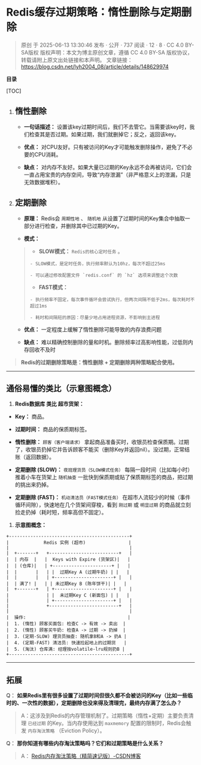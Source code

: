 # Redis缓存过期策略：惰性删除与定期删除

> 原创 于 2025-06-13 13:30:46 发布 · 公开 · 737 阅读 · 12 · 8 · CC 4.0 BY-SA版权 版权声明：本文为博主原创文章，遵循 CC 4.0 BY-SA 版权协议，转载请附上原文出处链接和本声明。
> 文章链接：https://blog.csdn.net/lyh2004_08/article/details/148629974

**目录**

[TOC]

1. ##  **惰性删除** 

   > 

   -  **一句话描述：** 设置该key过期时间后，我们不去管它。当需要该key时，我们检查其是否过期。如果过期，我们就删掉它；反之，返回该key。

   -  **优点：** 对CPU友好。只有被访问的Key才可能触发删除操作，避免了不必要的CPU消耗。

   -  **缺点：** 对内存不友好。如果大量已过期的Key永远不会再被访问，它们会一直占用宝贵的内存空间，导致“内存泄漏”（非严格意义上的泄漏，只是无效数据堆积）。

2. ##  **定期删除** 

   > 

   -  **原理：** Redis会 `周期性地` 、 `随机地` 从设置了过期时间的Key集合中抽取一部分进行检查，并删除其中已过期的Key。

   -  **模式：** 
   > 
   >   -  **SLOW模式：** `Redis的核心定时任务` 。
   > 
   >     - SLOW模式，是定时任务，执行频率默认为10hz，每次不超过25ms
   > 
   >     - 可以通过修改配置文件 `redis.conf` 的 `hz` 选项来调整这个次数
   > 
   >   -  **FAST模式：** 
   > 
   >     - 执行频率不固定，每次事件循环会尝试执行，但两次间隔不低于2ms，每次耗时不超过1ms
   > 
   >     - 耗时和间隔短的原因：尽量少地占用进程资源，不影响到主进程
   > 
   > 

   -  **优点：** 一定程度上缓解了惰性删除可能导致的内存浪费问题

   -  **缺点：** 难以精确控制删除的量和时机。删除频率过高影响性能，过低则内存回收不及时

>  **<span style="background-color:null">Redis的过期删除策略是：惰性删除 + 定期删除两种策略配合使用。</span>** 

---

##  **通俗易懂的类比（示意图概念）** 

1.  **Redis数据库 类比 超市货架：** 

   -  **Key：** 商品。

   -  **过期时间：** 商品的保质期标签。

   -  **惰性删除：** `顾客（客户端请求）` 拿起商品准备买时，收银员检查保质期。过期了，收银员扔掉它并告诉顾客不能买（删除Key并返回nil）。没过期，正常结账（返回数据）。

   -  **定期删除 (SLOW)：** `夜班理货员（SLOW模式任务）` 每隔一段时间（比如每小时）推着小车在货架上 `随机抽查` 一批快到保质期或贴了保质期标签的商品，把过期的挑出来扔掉。

   -  **定期删除 (FAST)：** `机动清洁员（FAST模式任务）` 在超市人流较少的时候（事件循环间隙），快速地在几个货架间穿梭，看到 `刚过期` 或 `明显过期` 的商品就立刻捡走扔掉（耗时短，频率高但不固定）。

1.  **示意图概念：** 

   ```cobol
   +---------------------------------------------+
   |             Redis 实例 (超市)                |
   |                                             |
   |  +-------+   +--------------------------+   |
   |  | 内存  |   |  Keys with Expire (货架区)|   |
   |  | (仓库)|   | +----------------------+ |   |
   |  |       |   | |  过期Key A (过期牛奶) | |   |
   |  |       |   | +----------------------+ |   |
   |  | 满了! |   | | 未过期Key B (陈年饼干)| |   |
   |  +-------+   | +----------------------+ |   |
   |              | |  未过期Key C (新面包) | |   |
   |              | +----------------------+ |   |
   |              +--------------------------+   |
   |                                             |
   |  操作:                                      |
   |  1. (惰性) 顾客买面包: 检查C -> 有效 -> 卖出  |
   |  2. (惰性) 顾客买牛奶: 检查A -> 过期 -> 扔掉  |
   |  3. (定期-SLOW) 理货员抽查: 随机拿B和A -> 扔A |
   |  4. (定期-FAST) 清洁员: 快速捡起地上的过期货   |
   |  5. (淘汰) 仓库满: 经理按volatile-lru规则扔B |
   +---------------------------------------------+
   ```

---

## 拓展

Q： **如果Redis里有很多设置了过期时间但很久都不会被访问的Key（比如一些临时的、一次性的数据），定期删除也没来得及清理完，最终内存满了怎么办？** 

> A：这涉及到Redis的内存管理机制了。过期策略（惰性+定期）主要负责清理 `已经过期` 的Key。当内存使用达到 `maxmemory` 配置的限制时，Redis会触发 `内存淘汰策略` （Eviction Policy）。

Q： **那你知道有哪些内存淘汰策略吗？它们和过期策略是什么关系？** 

> A： [Redis内存淘汰策略（精简速记版）-CSDN博客](https://blog.csdn.net/lyh2004_08/article/details/148630509) 